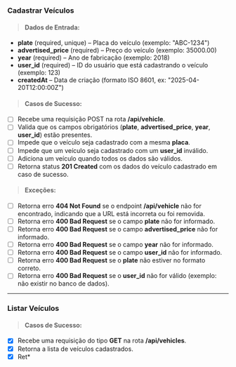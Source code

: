 ### Cadastrar Veículos

> #### Dados de Entrada:
* **plate** (required, unique) – Placa do veículo (exemplo: "ABC-1234")
* **advertised_price** (required) – Preço do veículo (exemplo: 35000.00)
* **year** (required) – Ano de fabricação (exemplo: 2018)
* **user_id** (required) – ID do usuário que está cadastrando o veículo (exemplo: 123)
* **createdAt** – Data de criação (formato ISO 8601, ex: "2025-04-20T12:00:00Z")

> #### Casos de Sucesso:
* [ ] Recebe uma requisição POST na rota **/api/vehicle**.
* [ ] Valida que os campos obrigatórios (**plate**, **advertised_price**, **year**, **user_id**) estão presentes.
* [ ] Impede que o veículo seja cadastrado com a mesma **placa**.
* [ ] Impede que um veículo seja cadastrado com um **user_id** inválido.
* [ ] Adiciona um veículo quando todos os dados são válidos.
* [ ] Retorna status **201 Created** com os dados do veículo cadastrado em caso de sucesso.

> #### Exceções:
* [ ] Retorna erro **404 Not Found** se o endpoint **/api/vehicle** não for encontrado, indicando que a URL está incorreta ou foi removida.
* [ ] Retorna erro **400 Bad Request** se o campo **plate** não for informado.
* [ ] Retorna erro **400 Bad Request** se o campo **advertised_price** não for informado.
* [ ] Retorna erro **400 Bad Request** se o campo **year** não for informado.
* [ ] Retorna erro **400 Bad Request** se o campo **user_id** não for informado.
* [ ] Retorna erro **400 Bad Request** se o **plate** não estiver no formato correto.
* [ ] Retorna erro **400 Bad Request** se o **user_id** não for válido (exemplo: não existir no banco de dados).

---

### Listar Veículos

> #### Casos de Sucesso:
* [X] Recebe uma requisição do tipo **GET** na rota **/api/vehicles**.
* [X] Retorna a lista de veículos cadastrados.
* [X] Ret*
